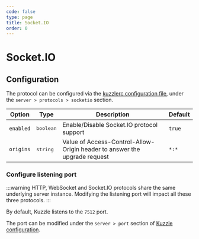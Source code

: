 ```yaml
---
code: false
type: page
title: Socket.IO
order: 0
---
```


# Socket.IO

## Configuration

The protocol can be configured via the [kuzzlerc configuration file](/core/1/guides/essentials/configuration/), under the `server > protocols > socketio` section.

| Option    | Type               | Description                                                               | Default |
| --------- | ------------------ | ------------------------------------------------------------------------- | ------- |
| `enabled` | <pre>boolean</pre> | Enable/Disable Socket.IO protocol support                                 | `true`  |
| `origins` | <pre>string</pre>  | Value of Access-Control-Allow-Origin header to answer the upgrade request | `*:*`   |

### Configure listening port

:::warning
HTTP, WebSocket and Socket.IO protocols share the same underlying server instance. Modifying the listening port will impact all these three protocols.
:::

By default, Kuzzle listens to the `7512` port.

The port can be modified under the `server > port` section of [Kuzzle configuration](/core/1/guides/essentials/configuration/).
